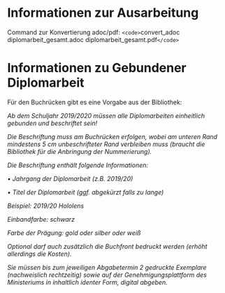 # Informationen zur Ausarbeitung

Command zur Konvertierung adoc/pdf: `<code>`convert_adoc diplomarbeit_gesamt.adoc diplomarbeit_gesamt.pdf`</code>`

# Informationen zu Gebundener Diplomarbeit

Für den Buchrücken gibt es eine Vorgabe aus der Bibliothek:

*Ab dem Schuljahr 2019/2020 müssen alle Diplomarbeiten einheitlich gebunden und beschriftet sein!*

*Die Beschriftung muss am Buchrücken erfolgen, wobei am unteren Rand mindestens 5 cm unbeschrifteter Rand verbleiben muss (braucht die Bibliothek für die Anbringung der Nummerierung).*

*Die Beschriftung enthält folgende Informationen:*

*•              Jahrgang der Diplomarbeit (z.B. 2019/20)*

*•              Titel der Diplomarbeit (ggf. abgekürzt falls zu lange)*

*Beispiel:   2019/20   Hololens*

*Einbandfarbe: schwarz*

*Farbe der Prägung: gold oder silber oder weiß*

*Optional darf auch zusätzlich die Buchfront bedruckt werden (erhöht allerdings die Kosten).*

*Sie müssen bis zum jeweiligen Abgabetermin 2 gedruckte Exemplare (nachweislich rechtzeitig) sowie auf der Genehmigungsplattform des Ministeriums in inhaltlich identer Form, digital abgeben.*
